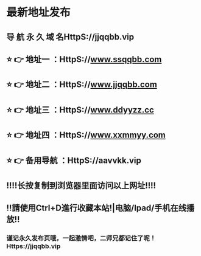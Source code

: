 #  最新地址发布 
## 导 航 永 久 域 名HttpS://jjqqbb.vip
## ⭐️ 👉 地址一 ：HttpS://www.ssqqbb.com
## ⭐️ 👉 地址二 ：HttpS://www.jjqqbb.com
## ⭐️ 👉 地址三 ：HttpS://www.ddyyzz.cc
## ⭐️ 👉 地址四 ：HttpS://www.xxmmyy.com
## ⭐️ 👉 备用导航 ：HttpS://aavvkk.vip
## ‼️‼️长按复制到浏览器里面访问以上网址‼️‼️
## ‼️請使用Ctrl+D進行收藏本站!|电脑/Ipad/手机在线播放‼️
### 谨记永久发布页哦，一起激情吧，二师兄都记住了呢！Https://jjqqbb.vip
